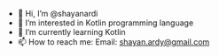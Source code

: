 - 👋 Hi, I’m @shayanardi
- 👀 I’m interested in Kotlin programming language
- 🌱 I’m currently learning Kotlin
- 📫 How to reach me:
Email: shayan.ardy@gmail.com
